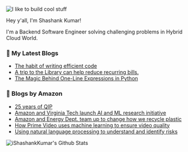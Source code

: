 ![I like to build cool stuff](https://res.cloudinary.com/dt8g3rhcy/image/upload/v1595929574/i_like_to_build_cool_shit._1_nzbwjh.png)

Hey y'all, I'm Shashank Kumar! 

I'm a Backend Software Engineer solving challenging problems in Hybrid Cloud World.

### 📕 My Latest Blogs
<!-- BLOG-POST-LIST:START -->
- [The habit of writing efficient code](https://medium.com/@ishashankkumar/the-habit-of-writing-efficient-code-153b05f04269?source=rss-d24dda280d5f------2)
- [A trip to the Library can help reduce recurring bills.](https://medium.com/swlh/a-trip-to-the-library-can-help-reduce-recurring-bills-23bca495cdf5?source=rss-d24dda280d5f------2)
- [The Magic Behind One-Line Expressions in Python](https://medium.com/swlh/the-magic-behind-one-line-expressions-in-python-816c10180c5c?source=rss-d24dda280d5f------2)
<!-- BLOG-POST-LIST:END -->

### 📕 Blogs by Amazon
<!-- AMAZON-BLOG-POST-LIST:START -->
- [25 years of QIP](https://www.amazon.science/blog/25-years-of-qip)
- [Amazon and Virginia Tech launch AI and ML research initiative](https://www.amazon.science/academic-engagements/amazon-and-virginia-tech-launch-ai-and-ml-research-initiative)
- [Amazon and Energy Dept. team up to change how we recycle plastic](https://www.amazon.science/blog/amazon-and-energy-dept-team-up-to-change-how-we-recycle-plastic)
- [How Prime Video uses machine learning to ensure video quality](https://www.amazon.science/blog/how-prime-video-uses-machine-learning-to-ensure-video-quality)
- [Using natural language processing to understand and identify risks](https://www.amazon.science/working-at-amazon/using-natural-language-processing-to-understand-and-identify-risks)
<!-- AMAZON-BLOG-POST-LIST:END -->



<img align="center" alt="iShashankKumar's Github Stats" src="https://github-readme-stats.vercel.app/api?username=ishashankkumar&show_icons=true&hide_border=true" />
